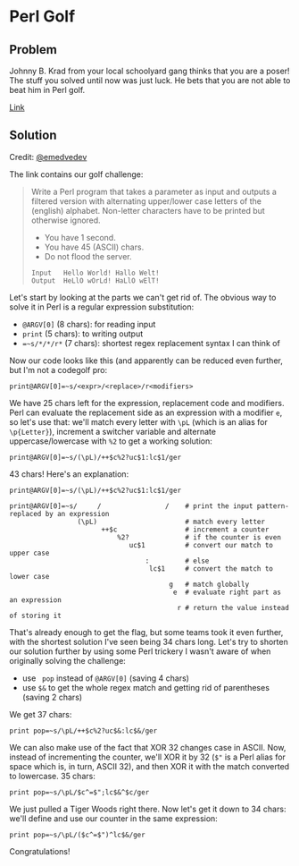 # Perl Golf

## Problem

Johnny B. Krad from your local schoolyard gang thinks that you are a poser! The stuff you solved until now was just luck. He bets that you are not able to beat him in Perl golf.

[Link](https://school.fluxfingers.net:1521/golf/perl/)

## Solution

Credit: [@emedvedev](https://github.com/emedvedev)

The link contains our golf challenge:

> Write a Perl program that takes a parameter as input and outputs a filtered version with alternating upper/lower case letters of the (english) alphabet. Non-letter characters have to be printed but otherwise ignored.
>
> - You have 1 second.
> - You have 45 (ASCII) chars.
> - Do not flood the server.
>
> ```
> Input   Hello World! Hallo Welt!
> Output  HeLlO wOrLd! HaLlO wElT!
> ```

Let's start by looking at the parts we can't get rid of. The obvious way to solve it in Perl is a regular expression substitution:

- `@ARGV[0]` (8 chars): for reading input
- `print` (5 chars): to writing output
- `=~s/*/*/r*` (7 chars): shortest regex replacement syntax I can think of

Now our code looks like this (and apparently can be reduced even further, but I'm not a codegolf pro:

```
print@ARGV[0]=~s/<expr>/<replace>/r<modifiers>
```

We have 25 chars left for the expression, replacement code and modifiers. Perl can evaluate the replacement side as an expression with a modifier `e`, so let's use that: we'll match every letter with `\pL` (which is an alias for `\p{Letter}`), increment a switcher variable and alternate uppercase/lowercase with `%2` to get a working solution:

```
print@ARGV[0]=~s/(\pL)/++$c%2?uc$1:lc$1/ger
```

43 chars! Here's an explanation:

```
print@ARGV[0]=~s/(\pL)/++$c%2?uc$1:lc$1/ger

print@ARGV[0]=~s/     /                /    # print the input pattern-replaced by an expression
                 (\pL)                      # match every letter
                       ++$c                 # increment a counter
                           %2?              # if the counter is even
                              uc$1          # convert our match to upper case
                                  :         # else
                                   lc$1     # convert the match to lower case
                                        g   # match globally
                                         e  # evaluate right part as an expression
                                          r # return the value instead of storing it
```

That's already enough to get the flag, but some teams took it even further, with the shortest solution I've seen being 34 chars long. Let's try to shorten our solution further by using some Perl trickery I wasn't aware of when originally solving the challenge:

- use ` pop` instead of `@ARGV[0]` (saving 4 chars)
- use `$&` to get the whole regex match and getting rid of parentheses (saving 2 chars)

We get 37 chars:

```
print pop=~s/\pL/++$c%2?uc$&:lc$&/ger
```

We can also make use of the fact that XOR 32 changes case in ASCII. Now, instead of incrementing the counter, we'll XOR it by 32 (`$"` is a Perl alias for space which is, in turn, ASCII 32), and then XOR it with the match converted to lowercase. 35 chars:

```
print pop=~s/\pL/$c^=$";lc$&^$c/ger
```

We just pulled a Tiger Woods right there. Now let's get it down to 34 chars: we'll define and use our counter in the same expression:

```
print pop=~s/\pL/($c^=$")^lc$&/ger
```

Congratulations!
